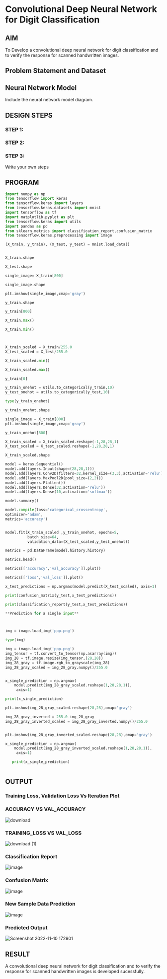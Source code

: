 # Convolutional Deep Neural Network for Digit Classification

## AIM

To Develop a convolutional deep neural network for digit classification and to verify the response for scanned handwritten images.

## Problem Statement and Dataset

## Neural Network Model

Include the neural network model diagram.

## DESIGN STEPS

### STEP 1:

### STEP 2:

### STEP 3:

Write your own steps

## PROGRAM
```python
import numpy as np
from tensorflow import keras
from tensorflow.keras import layers
from tensorflow.keras.datasets import mnist
import tensorflow as tf
import matplotlib.pyplot as plt
from tensorflow.keras import utils
import pandas as pd
from sklearn.metrics import classification_report,confusion_matrix
from tensorflow.keras.preprocessing import image

(X_train, y_train), (X_test, y_test) = mnist.load_data()


X_train.shape

X_test.shape

single_image= X_train[800]

single_image.shape

plt.imshow(single_image,cmap='gray')

y_train.shape

y_train[800]

X_train.max()

X_train.min()



X_train_scaled = X_train/255.0
X_test_scaled = X_test/255.0

X_train_scaled.min()

X_train_scaled.max()

y_train[0]

y_train_onehot = utils.to_categorical(y_train,10)
y_test_onehot = utils.to_categorical(y_test,10)

type(y_train_onehot)

y_train_onehot.shape

single_image = X_train[800]
plt.imshow(single_image,cmap='gray')

y_train_onehot[800]

X_train_scaled = X_train_scaled.reshape(-1,28,28,1)
X_test_scaled = X_test_scaled.reshape(-1,28,28,1)

X_train_scaled.shape

model = keras.Sequential()
model.add(layers.Input(shape=(28,28,1)))
model.add(layers.Conv2D(filters=32,kernel_size=(3,3),activation='relu'))
model.add(layers.MaxPool2D(pool_size=(2,2)))
model.add(layers.Flatten())
model.add(layers.Dense(32,activation='relu'))
model.add(layers.Dense(10,activation='softmax'))

model.summary()

model.compile(loss='categorical_crossentropy',
optimizer='adam',
metrics='accuracy')


model.fit(X_train_scaled ,y_train_onehot, epochs=5,
          batch_size=64, 
          validation_data=(X_test_scaled,y_test_onehot))

metrics = pd.DataFrame(model.history.history)

metrics.head()

metrics[['accuracy','val_accuracy']].plot()

metrics[['loss','val_loss']].plot()

x_test_predictions = np.argmax(model.predict(X_test_scaled), axis=1)

print(confusion_matrix(y_test,x_test_predictions))

print(classification_report(y_test,x_test_predictions))

**Prediction for a single input**



img = image.load_img('ppp.png')

type(img)

img = image.load_img('ppp.png')
img_tensor = tf.convert_to_tensor(np.asarray(img))
img_28 = tf.image.resize(img_tensor,(28,28))
img_28_gray = tf.image.rgb_to_grayscale(img_28)
img_28_gray_scaled = img_28_gray.numpy()/255.0


x_single_prediction = np.argmax(
    model.predict(img_28_gray_scaled.reshape(1,28,28,1)),
     axis=1)

print(x_single_prediction)

plt.imshow(img_28_gray_scaled.reshape(28,28),cmap='gray')

img_28_gray_inverted = 255.0-img_28_gray
img_28_gray_inverted_scaled = img_28_gray_inverted.numpy()/255.0


plt.imshow(img_28_gray_inverted_scaled.reshape(28,28),cmap='gray')

x_single_prediction = np.argmax(
    model.predict(img_28_gray_inverted_scaled.reshape(1,28,28,1)),
     axis=1)

   print(x_single_prediction)



```

## OUTPUT

### Training Loss, Validation Loss Vs Iteration Plot
### ACCURACY VS VAL_ACCURACY
![download](https://user-images.githubusercontent.com/75235150/191758267-0e5f4600-6f90-4133-9c9e-9fddc6d7b320.png)



### TRAINING_LOSS VS VAL_LOSS
![download (1)](https://user-images.githubusercontent.com/75235150/191758354-231e8960-f35a-432c-8fd4-d0d7d60a89e0.png)


### Classification Report

![image](https://user-images.githubusercontent.com/75235488/189907255-1bf07e4b-645d-4643-b9f8-a910dc2ea19b.png)

### Confusion Matrix
![image](https://user-images.githubusercontent.com/75235488/189907192-8b5c23c9-27c1-40d3-8499-7bd8091f3c76.png)

### New Sample Data Prediction

![image](https://user-images.githubusercontent.com/75235488/189907327-69384ddd-16ed-4ba2-95c1-6e99e6dbaf63.png)

### Predicted Output

![Screenshot 2022-11-10 172901](https://user-images.githubusercontent.com/75235150/201085699-62c8b50c-cca8-4116-a079-2018563ba1a0.png)

## RESULT
A convolutional deep neural network for digit classification and to verify the response for scanned handwritten images is developed sucessfully.

